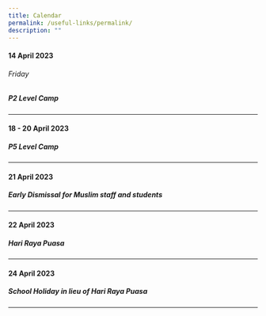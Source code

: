 ```yaml
---
title: Calendar
permalink: /useful-links/permalink/
description: ""
---
```

#### **14 April 2023**
###### *Friday*
##### P2 Level Camp
__________________________________________________________

#### **18 - 20 April 2023**
##### P5 Level Camp
__________________________________________________________

#### **21 April 2023**
##### Early Dismissal for Muslim staff and students 
__________________________________________________________

#### **22 April 2023**
##### Hari Raya Puasa
__________________________________________________________

#### **24 April 2023**
##### School Holiday in lieu of Hari Raya Puasa
__________________________________________________________
<br>